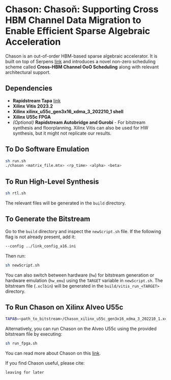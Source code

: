 # Chason: Chasoň: Supporting Cross HBM Channel Data Migration to Enable Efficient Sparse Algebraic Acceleration

Chason is an out-of-order HBM-based sparse algebraic accelerator.  It is built on top of Serpens [link](https://dl.acm.org/doi/abs/10.1145/3489517.3530420) and introduces a novel non-zero scheduling scheme called **Cross-HBM Channel OoO Scheduling** along with relevant architectural support.

## Dependencies
- **Rapidstream Tapa** [link](https://tapa.readthedocs.io/en/main/)
- **Xilinx Vitis 2023.2**
- **Xilinx xilinx_u55c_gen3x16_xdma_3_202210_1 shell**
- **Xilinx U55c FPGA**
- *(Optional)* **Rapidstream Autobridge and Gurobi** - For bitstream synthesis and floorplanning. Xilinx Vitis can also be used for HW synthesis, but it might not replicate our results.

## To Do Software Emulation
```bash
sh run.sh 
./chason <matrix_file.mtx> <rp_time> <alpha> <beta>
```

## To Run High-Level Synthesis
```bash
sh rtl.sh
```
The relevant files will be generated in the `build` directory.

## To Generate the Bitstream
Go to the `build` directory and inspect the `newScript.sh` file. If the following flag is not already present, add it:
```bash
--config ../link_config_a16.ini
```
Then run:
```bash
sh newScript.sh
```

You can also switch between hardware (`hw`) for bitstream generation or hardware emulation (`hw_emu`) using the `TARGET` variable in `newScript.sh`. The bitstream file (`.xclbin`) will be generated in the `build/vitis_run_<TARGET>` directory.

## To Run Chason on Xilinx Alveo U55c
```bash
TAPAB=<path_to_bitstream>/Chason_xilinx_u55c_gen3x16_xdma_3_202210_1.xclbin <path_to_binary_file>/chason <matrix_file>
```

Alternatively, you can run Chason on the Alveo U55c using the provided bitstream file by executing:
```bash
sh run_fpga.sh
```

You can read more about Chason on this [link](www.google.com).

If you find Chason useful, please cite:
```plaintext
leaving for later
